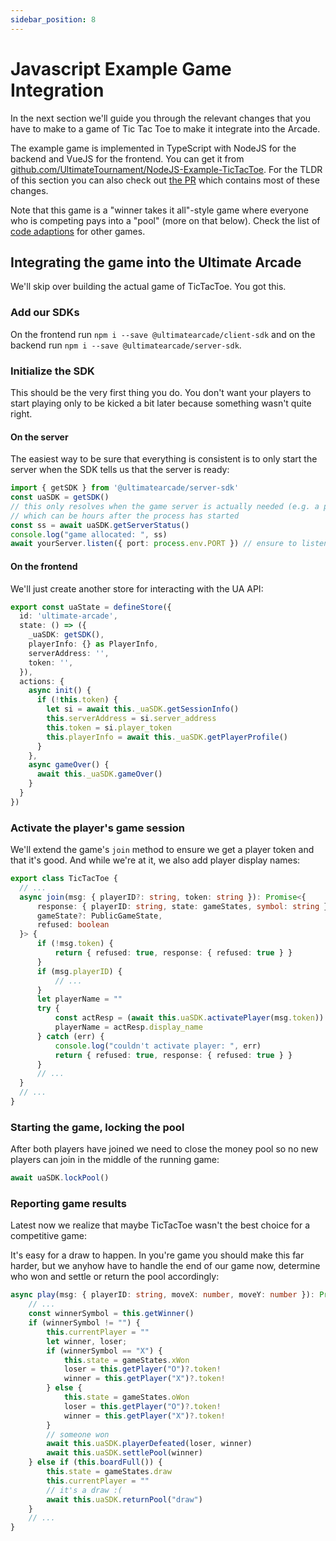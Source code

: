```yaml
---
sidebar_position: 8
---
```


# Javascript Example Game Integration

In the next section we'll guide you through the relevant changes that you have to make to a game of Tic Tac Toe to make it integrate into the Arcade.

The example game is implemented in TypeScript with NodeJS for the backend and VueJS for the frontend. You can get it from [github.com/UltimateTournament/NodeJS-Example-TicTacToe](https://github.com/UltimateTournament/NodeJS-Example-TicTacToe). For the TLDR of this section you can also check out [the PR](https://github.com/UltimateTournament/NodeJS-Example-TicTacToe/pull/2) which contains most of these changes.

Note that this game is a "winner takes it all"-style game where everyone who is competing pays into a "pool" (more on that below). Check the list of [code adaptions](./code-adaptions) for other games.

## Integrating the game into the Ultimate Arcade

We'll skip over building the actual game of TicTacToe. You got this.

### Add our SDKs

On the frontend run `npm i --save @ultimatearcade/client-sdk` and on the backend run `npm i --save @ultimatearcade/server-sdk`.

### Initialize the SDK

This should be the very first thing you do. You don't want your players to start playing only to be kicked a bit later
because something wasn't quite right.

#### On the server

The easiest way to be sure that everything is consistent is to only start the server when the SDK tells us that the server is ready:

```typescript
import { getSDK } from '@ultimatearcade/server-sdk'
const uaSDK = getSDK()
// this only resolves when the game server is actually needed (e.g. a player clicked on the game)
// which can be hours after the process has started
const ss = await uaSDK.getServerStatus()
console.log("game allocated: ", ss)
await yourServer.listen({ port: process.env.PORT }) // ensure to listen on the provided port
```

#### On the frontend

We'll just create another store for interacting with the UA API:

```typescript
export const uaState = defineStore({
  id: 'ultimate-arcade',
  state: () => ({
    _uaSDK: getSDK(),
    playerInfo: {} as PlayerInfo,
    serverAddress: '',
    token: '',
  }),
  actions: {
    async init() {
      if (!this.token) {
        let si = await this._uaSDK.getSessionInfo()
        this.serverAddress = si.server_address
        this.token = si.player_token
        this.playerInfo = await this._uaSDK.getPlayerProfile()
      }
    },
    async gameOver() {
      await this._uaSDK.gameOver()
    }
  }
})
```

### Activate the player's game session

We'll extend the game's `join` method to ensure we get a player token and that it's good.
And while we're at it, we also add player display names:

```typescript
export class TicTacToe {
  // ...
  async join(msg: { playerID?: string, token: string }): Promise<{
      response: { playerID: string, state: gameStates, symbol: string } | { refused: true },
      gameState?: PublicGameState,
      refused: boolean
  }> {
      if (!msg.token) {
          return { refused: true, response: { refused: true } }
      }
      if (msg.playerID) {
          // ...
      }
      let playerName = ""
      try {
          const actResp = (await this.uaSDK.activatePlayer(msg.token))
          playerName = actResp.display_name
      } catch (err) {
          console.log("couldn't activate player: ", err)
          return { refused: true, response: { refused: true } }
      }
      // ...
  }
  // ...
}
```

### Starting the game, locking the pool

After both players have joined we need to close the money pool so no new players can join in the middle of the running game:

```typescript
await uaSDK.lockPool()
```

### Reporting game results

Latest now we realize that maybe TicTacToe wasn't the best choice for a competitive game:

It's easy for a draw to happen. In you're game you should make this far harder, but we anyhow have to handle the end of our game now, determine who won and settle or return the pool accordingly:

```typescript
async play(msg: { playerID: string, moveX: number, moveY: number }): Promise<{response?: never; gameState?: PublicGameState; gameOver: boolean }> {
    // ...
    const winnerSymbol = this.getWinner()
    if (winnerSymbol != "") {
        this.currentPlayer = ""
        let winner, loser;
        if (winnerSymbol == "X") {
            this.state = gameStates.xWon
            loser = this.getPlayer("O")?.token!
            winner = this.getPlayer("X")?.token!
        } else {
            this.state = gameStates.oWon                
            loser = this.getPlayer("O")?.token!
            winner = this.getPlayer("X")?.token!
        }
        // someone won
        await this.uaSDK.playerDefeated(loser, winner)
        await this.uaSDK.settlePool(winner)
    } else if (this.boardFull()) {
        this.state = gameStates.draw
        this.currentPlayer = ""
        // it's a draw :(
        await this.uaSDK.returnPool("draw")
    }
    // ...
}
```
